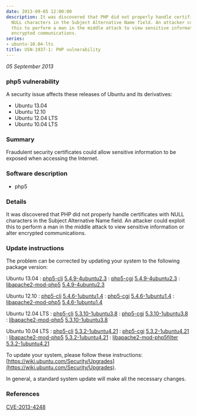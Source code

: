 ```yaml
---
date: 2013-09-05 12:00:00
description: It was discovered that PHP did not properly handle certificates with
  NULL characters in the Subject Alternative Name field. An attacker could exploit
  this to perform a man in the middle attack to view sensitive information or alter
  encrypted communications.
series:
- ubuntu-10.04-lts
title: USN-1937-1: PHP vulnerability
---
```


*05 September 2013*

### php5 vulnerability

A security issue affects these releases of Ubuntu and its derivatives:

* Ubuntu 13.04
* Ubuntu 12.10
* Ubuntu 12.04 LTS
* Ubuntu 10.04 LTS

### Summary

Fraudulent security certificates could allow sensitive information to be exposed when accessing the Internet.

### Software description

* php5 

### Details

It was discovered that PHP did not properly handle certificates with NULL characters in the Subject Alternative Name field. An attacker could exploit this to perform a man in the middle attack to view sensitive information or alter encrypted communications. 

### Update instructions

The problem can be corrected by updating your system to the following package version:

Ubuntu 13.04
 : [php5-cli](https://launchpad.net/ubuntu/+source/php5) <span> [5.4.9-4ubuntu2.3](https://launchpad.net/ubuntu/+source/php5/5.4.9-4ubuntu2.3) </span> 
 : [php5-cgi](https://launchpad.net/ubuntu/+source/php5) <span> [5.4.9-4ubuntu2.3](https://launchpad.net/ubuntu/+source/php5/5.4.9-4ubuntu2.3) </span> 
 : [libapache2-mod-php5](https://launchpad.net/ubuntu/+source/php5) <span> [5.4.9-4ubuntu2.3](https://launchpad.net/ubuntu/+source/php5/5.4.9-4ubuntu2.3) </span> 

Ubuntu 12.10
 : [php5-cli](https://launchpad.net/ubuntu/+source/php5) <span> [5.4.6-1ubuntu1.4](https://launchpad.net/ubuntu/+source/php5/5.4.6-1ubuntu1.4) </span> 
 : [php5-cgi](https://launchpad.net/ubuntu/+source/php5) <span> [5.4.6-1ubuntu1.4](https://launchpad.net/ubuntu/+source/php5/5.4.6-1ubuntu1.4) </span> 
 : [libapache2-mod-php5](https://launchpad.net/ubuntu/+source/php5) <span> [5.4.6-1ubuntu1.4](https://launchpad.net/ubuntu/+source/php5/5.4.6-1ubuntu1.4) </span> 

Ubuntu 12.04 LTS
 : [php5-cli](https://launchpad.net/ubuntu/+source/php5) <span> [5.3.10-1ubuntu3.8](https://launchpad.net/ubuntu/+source/php5/5.3.10-1ubuntu3.8) </span> 
 : [php5-cgi](https://launchpad.net/ubuntu/+source/php5) <span> [5.3.10-1ubuntu3.8](https://launchpad.net/ubuntu/+source/php5/5.3.10-1ubuntu3.8) </span> 
 : [libapache2-mod-php5](https://launchpad.net/ubuntu/+source/php5) <span> [5.3.10-1ubuntu3.8](https://launchpad.net/ubuntu/+source/php5/5.3.10-1ubuntu3.8) </span> 

Ubuntu 10.04 LTS
 : [php5-cli](https://launchpad.net/ubuntu/+source/php5) <span> [5.3.2-1ubuntu4.21](https://launchpad.net/ubuntu/+source/php5/5.3.2-1ubuntu4.21) </span> 
 : [php5-cgi](https://launchpad.net/ubuntu/+source/php5) <span> [5.3.2-1ubuntu4.21](https://launchpad.net/ubuntu/+source/php5/5.3.2-1ubuntu4.21) </span> 
 : [libapache2-mod-php5](https://launchpad.net/ubuntu/+source/php5) <span> [5.3.2-1ubuntu4.21](https://launchpad.net/ubuntu/+source/php5/5.3.2-1ubuntu4.21) </span> 
 : [libapache2-mod-php5filter](https://launchpad.net/ubuntu/+source/php5) <span> [5.3.2-1ubuntu4.21](https://launchpad.net/ubuntu/+source/php5/5.3.2-1ubuntu4.21) </span> 

To update your system, please follow these instructions: [https://wiki.ubuntu.com/Security/Upgrades](https://wiki.ubuntu.com/Security/Upgrades).

In general, a standard system update will make all the necessary changes. 

### References

 
 [CVE-2013-4248](http://people.ubuntu.com/~ubuntu-security/cve/CVE-2013-4248)